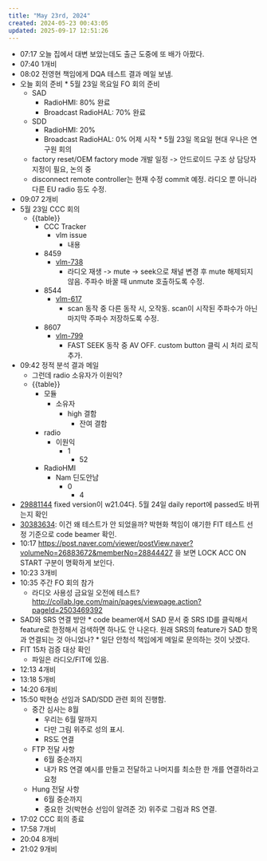 ```yaml
---
title: "May 23rd, 2024"
created: 2024-05-23 00:43:05
updated: 2025-09-17 12:51:26
---
```

  * 07:17 오늘 집에서 대변 보았는데도 출근 도중에 또 배가 아팠다.
  * 07:40 1개비
  * 08:02 전영현 책임에게 DQA 테스트 결과 메일 보냄.
  *  오늘 회의 준비
    * 5월 23일 목요일 FO 회의 준비
      * SAD
        * RadioHMI: 80% 완료
        * Broadcast RadioHAL: 70% 완료
      * SDD
        * RadioHMI: 20%
        * Broadcast RadioHAL: 0% 어제 시작
    * 5월 23일 목요일 현대 우나은 연구원 회의
      * factory reset/OEM factory mode 개발 일정 -> 안드로이드 구조 상 담당자 지정이 필요, 논의 중
      * disconnect remote controller는 현재 수정 commit 예정. 라디오 뿐 아니라 다른 EU radio 등도 수정.
  * 09:07 2개비
  * 5월 23일 CCC 회의
    * {{table}}
      * CCC Tracker
        * vlm issue
          * 내용
      * 8459
        * [vlm-738](http://vlm.lge.com/issue/browse/HMCPOIP-738?attachmentSortBy=dateTime&attachmentOrder=asc) 
          * 라디오 재생 -> mute -> seek으로 채널 변경 후 mute 해제되지 않음. 주파수 바꿀 때 unmute 호출하도록 수정.
      * 8544
        * [vlm-617](http://vlm.lge.com/issue/browse/HMCPOIP-617?attachmentSortBy=dateTime&attachmentOrder=asc)
          * scan 동작 중 다른 동작 시, 오작동. scan이 시작된 주파수가 아닌 마지막 주파수 저장하도록 수정.
      * 8607
        * [vlm-799](http://vlm.lge.com/issue/browse/HMCPOIP-799?attachmentSortBy=dateTime&attachmentOrder=asc)
          * FAST SEEK 동작 중 AV OFF.  custom button 클릭 시 처리 로직 추가.
  * 09:42 정적 분석 결과 메일
    * 그런데 radio 소유자가 이원익?
    * {{table}}
      * 모듈
        * 소유자
          * high 결함
            * 잔여 결함
      * radio
        * 이원익
          * 1
            * 52
      * RadioHMI
        * Nam 딘도안남
          * 0
            * 4
  * [29881144](http://avncb.lge.com:8080/cb/item/29881144) fixed version이 w21.04다. 5월 24일 daily report에  passed도 바뀌는지 확인
  * [30383634](http://avncb.lge.com:8080/cb/item/30383634): 이건 왜 테스트가 안 되었을까? 박현화 책임이 얘기한 FIT 테스트 선정 기준으로 code beamer 확인. 
  * 10:17 https://post.naver.com/viewer/postView.naver?volumeNo=26883672&memberNo=28844427 을  보면 LOCK ACC ON START 구분이 명확하게 보인다.
  * 10:23 3개비
  * 10:35 주간 FO 회의 참가
    * 라디오 사용성 금요일 오전에 테스트? http://collab.lge.com/main/pages/viewpage.action?pageId=2503469392
  *  SAD와 SRS 연결 방안
    * code beamer에서 SAD 문서 중 SRS ID를 클릭해서 feature로 한정해서 검색하면 하나도 안 나온다. 원래 SRS의 feature가 SAD 항목과 연결되는 것 아니었나?
    * 일단 안청석 책임에게 메일로 문의하는 것이 낫겠다.
  * FIT 15차 검증 대상 확인
    * 파일은 라디오/FIT에 있음.
  * 12:13 4개비
  * 13:18 5개비
  * 14:20 6개비
  * 15:50 박현승 선임과 SAD/SDD 관련 회의 진행함.
    * 중간 심사는 8월
      * 우리는 6월 말까지
      * 다만 그림 위주로 성의 표시.
      * RS도 연결
    * FTP 전달 사항
      * 6월 중순까지
      * 내가 RS 연결 예시를 만들고 전달하고 나머지를 최소한 한 개를 연결하라고 요청
    * Hung 전달 사항
      * 6월 중순까지
      * 중요한 것(박현승 선임이 알려준 것) 위주로 그림과 RS 연결.
  * 17:02 CCC 회의 종료
  * 17:58 7개비
  * 20:04 8개비
  * 21:02 9개비